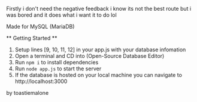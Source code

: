 Firstly i don't need the negative feedback i know its not the best route but i was bored and it does what i want it to do lol

Made for MySQL (MariaDB)

** Getting Started **
1. Setup lines [9, 10, 11, 12] in your app.js with your database infomation
2. Open a terminal and CD into (Open-Source Database Editor)
3. Run `npm i` to install dependencies
4. Run `node app.js` to start the server
5. If the database is hosted on your local machine you can navigate to http://localhost:3000


by toastiemalone